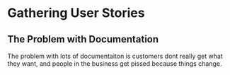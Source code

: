 # Gathering User Stories

## The Problem with Documentation

The problem with lots of documentaiton is customers dont really get what they want, and people in the business get pissed because things change.